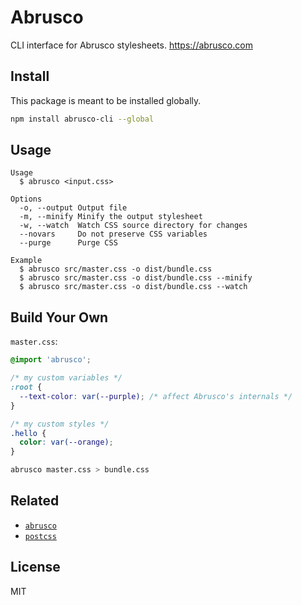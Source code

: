 # Abrusco

CLI interface for Abrusco stylesheets. <https://abrusco.com>

## Install

This package is meant to be installed globally.

```sh
npm install abrusco-cli --global
```

## Usage

```
Usage
  $ abrusco <input.css>

Options
  -o, --output Output file
  -m, --minify Minify the output stylesheet
  -w, --watch  Watch CSS source directory for changes
  --novars     Do not preserve CSS variables
  --purge      Purge CSS

Example
  $ abrusco src/master.css -o dist/bundle.css
  $ abrusco src/master.css -o dist/bundle.css --minify
  $ abrusco src/master.css -o dist/bundle.css --watch
```

## Build Your Own

`master.css`:

```css
@import 'abrusco';

/* my custom variables */
:root {
  --text-color: var(--purple); /* affect Abrusco's internals */
}

/* my custom styles */
.hello {
  color: var(--orange);
}
```

```sh
abrusco master.css > bundle.css
```

## Related

- [`abrusco`](https://github.com/lemmon/abrusco)
- [`postcss`](https://github.com/postcss/postcss)

## License

MIT
